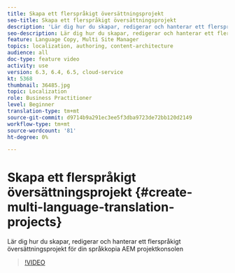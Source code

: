 ```yaml
---
title: Skapa ett flerspråkigt översättningsprojekt
seo-title: Skapa ett flerspråkigt översättningsprojekt
description: 'Lär dig hur du skapar, redigerar och hanterar ett flerspråkigt översättningsprojekt för din språkkopia AEM projektkonsolen '
seo-description: Lär dig hur du skapar, redigerar och hanterar ett flerspråkigt översättningsprojekt för din språkkopia AEM projektkonsolen
feature: Language Copy, Multi Site Manager
topics: localization, authoring, content-architecture
audience: all
doc-type: feature video
activity: use
version: 6.3, 6.4, 6.5, cloud-service
kt: 5368
thumbnail: 36485.jpg
topic: Localization
role: Business Practitioner
level: Beginner
translation-type: tm+mt
source-git-commit: d9714b9a291ec3ee5f3dba9723de72bb120d2149
workflow-type: tm+mt
source-wordcount: '81'
ht-degree: 0%

---
```



# Skapa ett flerspråkigt översättningsprojekt {#create-multi-language-translation-projects}

Lär dig hur du skapar, redigerar och hanterar ett flerspråkigt översättningsprojekt för din språkkopia AEM projektkonsolen

>[!VIDEO](https://video.tv.adobe.com/v/36485?quality=12&learn=on)

